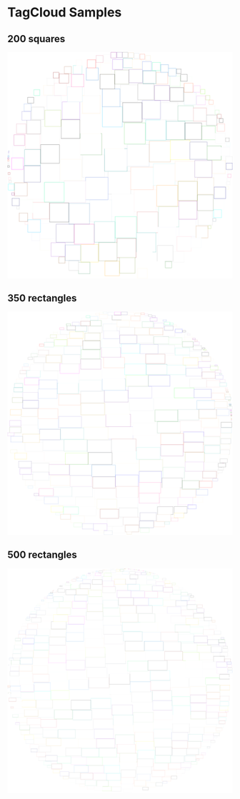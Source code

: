 # TagCloud Samples

## 200 squares
![alt text](Samples/200Squares.bmp)

## 350 rectangles
![alt text](Samples/350Rectangles.bmp)

## 500 rectangles
![alt text](Samples/500Rectangles.bmp)